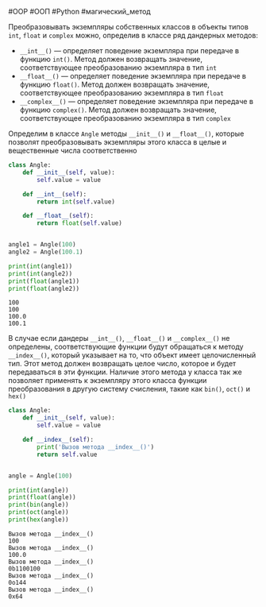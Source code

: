 #OOP #ООП #Python #магический_метод 


Преобразовывать экземпляры собственных классов в объекты типов `int`, `float` и `complex` можно, определив в классе ряд дандерных методов:
- `__int__()` — определяет поведение экземпляра при передаче в функцию `int()`. Метод должен возвращать значение, соответствующее преобразованию экземпляра в тип `int`
- `__float__()` — определяет поведение экземпляра при передаче в функцию `float()`. Метод должен возвращать значение, соответствующее преобразованию экземпляра в тип `float`
- `__complex__()` — определяет поведение экземпляра при передаче в функцию `complex()`. Метод должен возвращать значение, соответствующее преобразованию экземпляра в тип `complex`

Определим в классе `Angle` методы `__init__()` и `__float__()`, которые позволят преобразовывать экземпляры этого класса в целые и вещественные числа соответственно
```python
class Angle:
    def __init__(self, value):
        self.value = value

    def __int__(self):
        return int(self.value)

    def __float__(self):
        return float(self.value)


angle1 = Angle(100)
angle2 = Angle(100.1)

print(int(angle1))
print(int(angle2))
print(float(angle1))
print(float(angle2))
```
```
100
100
100.0
100.1
```

В случае если дандеры `__int__()`, `__float__()` и `__complex__()` не определены, соответствующие функции будут обращаться к методу `__index__()`, который указывает на то, что объект имеет целочисленный тип. Этот метод должен возвращать целое число, которое и будет передаваться в эти функции. Наличие этого метода у класса так же позволяет применять к экземпляру этого класса функции преобразования в другую систему счисления, такие как `bin()`, `oct()` и `hex()`
```python
class Angle:
    def __init__(self, value):
        self.value = value

    def __index__(self):
        print('Вызов метода __index__()')
        return self.value


angle = Angle(100)

print(int(angle))
print(float(angle))
print(bin(angle))
print(oct(angle))
print(hex(angle))
```
```
Вызов метода __index__()
100
Вызов метода __index__()
100.0
Вызов метода __index__()
0b1100100
Вызов метода __index__()
0o144
Вызов метода __index__()
0x64
```